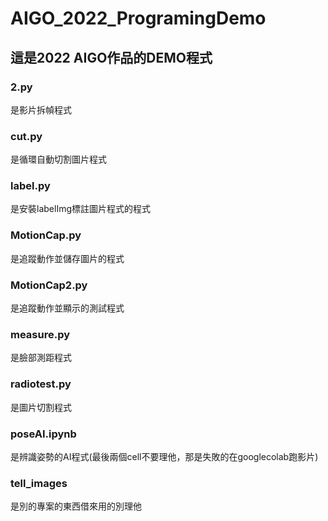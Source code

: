 # AIGO_2022_ProgramingDemo  
  
## 這是2022 AIGO作品的DEMO程式  
  
### 2.py  
是影片拆幀程式  
### cut.py  
是循環自動切割圖片程式  
### label.py  
是安裝labelImg標註圖片程式的程式  
### MotionCap.py  
是追蹤動作並儲存圖片的程式  
### MotionCap2.py  
是追蹤動作並顯示的測試程式  
### measure.py  
是臉部測距程式  
### radiotest.py  
是圖片切割程式  
### poseAI.ipynb  
是辨識姿勢的AI程式(最後兩個cell不要理他，那是失敗的在googlecolab跑影片)  
  
    
### tell_images  
是別的專案的東西借來用的別理他
